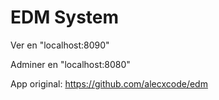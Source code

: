# EDM System

Ver en "localhost:8090"

Adminer en "localhost:8080"

App original: https://github.com/alecxcode/edm


